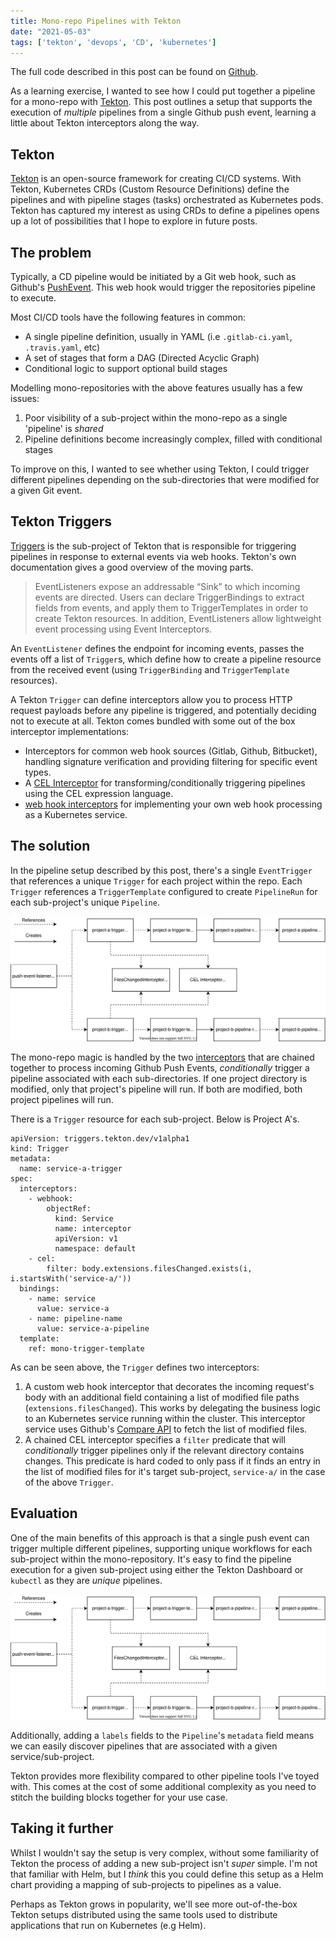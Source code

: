 ```yaml
---
title: Mono-repo Pipelines with Tekton
date: "2021-05-03"
tags: ['tekton', 'devops', 'CD', 'kubernetes']
---
```


The full code described in this post can be found on [Github](https://github.com/janakerman/tekton-mono-repo-demo).

As a learning exercise, I wanted to see how I could put together a pipeline for a mono-repo with [Tekton](https://tekton.dev/). This post outlines a setup that supports the execution of _multiple_ pipelines from a single Github push event, learning a little about Tekton interceptors along the way.


## Tekton

[Tekton](https://tekton.dev/) is an open-source framework for creating CI/CD systems. With Tekton, Kubernetes CRDs (Custom Resource Definitions) define the pipelines and with pipeline stages (tasks) orchestrated as Kubernetes pods. Tekton has captured my interest as using CRDs to define a pipelines opens up a lot of possibilities that I hope to explore in future posts.


## The problem

Typically, a CD pipeline would be initiated by a Git web hook, such as Github's [PushEvent](https://docs.github.com/en/developers/webhooks-and-events/github-event-types#pushevent). This web hook would trigger the repositories pipeline to execute.

Most CI/CD tools have the following features in common:
* A single pipeline definition, usually in YAML (i.e `.gitlab-ci.yaml`, `.travis.yaml`, etc)
* A set of stages that form a DAG (Directed Acyclic Graph)
* Conditional logic to support optional build stages

Modelling mono-repositories with the above features usually has a few issues:
1. Poor visibility of a sub-project within the mono-repo as a single 'pipeline' is _shared_
2. Pipeline definitions become increasingly complex, filled with conditional stages

To improve on this, I wanted to see whether using Tekton, I could trigger different pipelines depending on the sub-directories that were modified for a given Git event.

## Tekton Triggers

[Triggers](https://github.com/tektoncd/triggers) is the sub-project of Tekton that is responsible for triggering pipelines in response to external events via web hooks. Tekton's own documentation gives a good overview of the moving parts.

> EventListeners expose an addressable “Sink” to which incoming events are directed. Users can declare TriggerBindings to extract fields from events, and apply them to TriggerTemplates in order to create Tekton resources. In addition, EventListeners allow lightweight event processing using Event Interceptors.

An `EventListener` defines the endpoint for incoming events, passes the events off a list of `Trigger`s, which define  how to create a pipeline resource from the received event (using `TriggerBinding` and `TriggerTemplate` resources).  

A Tekton `Trigger` can define interceptors allow you to process HTTP request payloads before any pipeline is triggered, and potentially deciding not to execute at all. Tekton comes bundled with some out of the box interceptor implementations:
* Interceptors for common web hook sources (Gitlab, Github, Bitbucket), handling signature verification and providing filtering for specific event types.
* A [CEL Interceptor](https://tekton.dev/docs/triggers/eventlisteners/#cel-interceptors) for transforming/conditionally triggering pipelines using the CEL expression language.
* [web hook interceptors](https://tekton.dev/docs/triggers/eventlisteners/#webhook-interceptors) for implementing your own web hook processing as a Kubernetes service.


## The solution

In the pipeline setup described by this post, there's a single `EventTrigger` that references a unique `Trigger` for each project within the repo. Each `Trigger` references a `TriggerTemplate` configured to create `PipelineRun` for each sub-project's unique `Pipeline`.

![Component diagram](tekton-mono-components.svg)

The mono-repo magic is handled by the two [interceptors](https://tekton.dev/docs/triggers/eventlisteners/#interceptors) that are chained together to process incoming Github Push Events, _conditionally_ trigger a pipeline associated with each sub-directories. If one project directory is modified, only that project's pipeline will run. If both are modified, both project pipelines will run.

There is a `Trigger` resource for each sub-project. Below is Project A's.

```
apiVersion: triggers.tekton.dev/v1alpha1
kind: Trigger
metadata:
  name: service-a-trigger
spec:
  interceptors:
    - webhook:
        objectRef:
          kind: Service
          name: interceptor
          apiVersion: v1
          namespace: default
    - cel:
        filter: body.extensions.filesChanged.exists(i, i.startsWith('service-a/'))
  bindings:
    - name: service
      value: service-a
    - name: pipeline-name
      value: service-a-pipeline
  template:
    ref: mono-trigger-template
```

As can be seen above, the `Trigger` defines two interceptors:
 1. A custom web hook interceptor that decorates the incoming request's body with an additional field containing a list of modified file paths (`extensions.filesChanged`). This works by delegating the business logic to an Kubernetes service running within the cluster. This interceptor service uses Github's [Compare API](https://docs.github.com/en/github/committing-changes-to-your-project/comparing-commits#comparing-commits) to fetch the list of modified files.
2. A chained CEL interceptor specifies a `filter` predicate that will _conditionally_ trigger pipelines only if the relevant directory contains changes. This predicate is hard coded to only pass if it finds an entry in the list of modified files for it's target sub-project, `service-a/` in the case of the above `Trigger`.


## Evaluation

One of the main benefits of this approach is that a single push event can trigger multiple different pipelines, supporting unique workflows for each sub-project within the mono-repository. It's easy to find the pipeline execution for a given sub-project using either the Tekton Dashboard or `kubectl` as they are _unique_ pipelines.  

![Component diagram](tekton-mono-components.svg)

Additionally, adding a `labels` fields to the `Pipeline`'s `metadata` field means we can easily discover pipelines that are associated with a given service/sub-project.

Tekton provides more flexibility compared to other pipeline tools I've toyed with. This comes at the cost of some additional complexity as you need to stitch the building blocks together for your use case.


## Taking it further

Whilst I wouldn't say the setup is very complex, without some familiarity of Tekton the process of adding a new sub-project isn't _super_ simple. I'm not that familiar with Helm, but I _think_ this you could define this setup as a Helm chart providing a mapping of sub-projects to pipelines as a value.

Perhaps as Tekton grows in popularity, we'll see more out-of-the-box Tekton setups distributed using the same tools used to distribute applications that run on Kubernetes (e.g Helm). 
